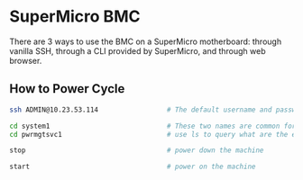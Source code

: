 # SuperMicro BMC

There are 3 ways to use the BMC on a SuperMicro motherboard: through vanilla SSH, through a CLI provided by SuperMicro, and through web browser.

## How to Power Cycle
```bash
ssh ADMIN@10.23.53.114                 # The default username and password for SuperMicro are ADMIN

cd system1                             # These two names are common for SuperMicro, but if unsure,
cd pwrmgtsvc1                          # use ls to query what are the entry names.

stop                                   # power down the machine

start                                  # power on the machine
```
